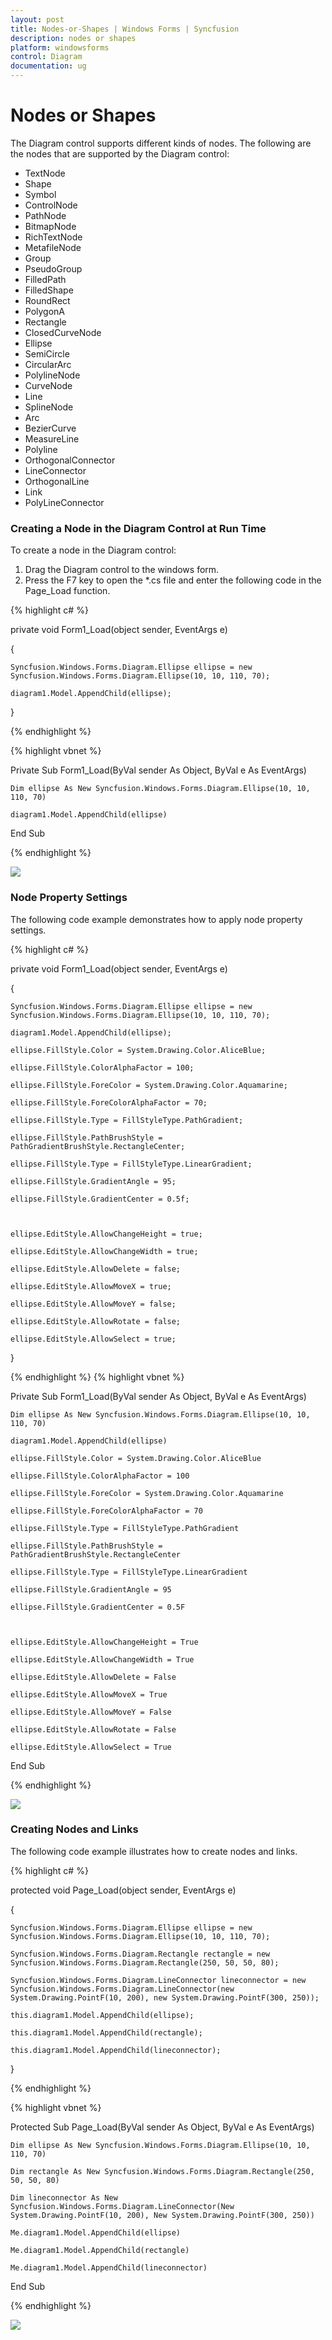 ```yaml
---
layout: post
title: Nodes-or-Shapes | Windows Forms | Syncfusion
description: nodes or shapes
platform: windowsforms
control: Diagram
documentation: ug
---
```


# Nodes or Shapes

The Diagram control supports different kinds of nodes. The following are the nodes that are supported by the Diagram control:

* TextNode
* Shape
* Symbol
* ControlNode
* PathNode
* BitmapNode
* RichTextNode
* MetafileNode
* Group
* PseudoGroup
* FilledPath
* FilledShape
* RoundRect
* PolygonA
* Rectangle
* ClosedCurveNode
* Ellipse
* SemiCircle
* CircularArc
* PolylineNode
* CurveNode
* Line
* SplineNode
* Arc
* BezierCurve
* MeasureLine
* Polyline
* OrthogonalConnector
* LineConnector
* OrthogonalLine
* Link
* PolyLineConnector

### Creating a Node in the Diagram Control at Run Time

To create a node in the Diagram control:

1. Drag the Diagram control to the windows form.
2. Press the F7 key to open the *.cs file and enter the following code in the Page_Load function.



{% highlight c# %}



private void Form1_Load(object sender, EventArgs e)

{

    Syncfusion.Windows.Forms.Diagram.Ellipse ellipse = new Syncfusion.Windows.Forms.Diagram.Ellipse(10, 10, 110, 70);

    diagram1.Model.AppendChild(ellipse);

}

{% endhighlight %}

{% highlight vbnet %}



Private Sub Form1_Load(ByVal sender As Object, ByVal e As EventArgs)

    Dim ellipse As New Syncfusion.Windows.Forms.Diagram.Ellipse(10, 10, 110, 70)

    diagram1.Model.AppendChild(ellipse)

End Sub

{% endhighlight %}

![](Nodes-or-Shapes_images/Nodes-or-Shapes_img1.jpeg)





### Node Property Settings

The following code example demonstrates how to apply node property settings.



{% highlight c# %}



private void Form1_Load(object sender, EventArgs e)

{

    Syncfusion.Windows.Forms.Diagram.Ellipse ellipse = new Syncfusion.Windows.Forms.Diagram.Ellipse(10, 10, 110, 70);

    diagram1.Model.AppendChild(ellipse);

    ellipse.FillStyle.Color = System.Drawing.Color.AliceBlue;

    ellipse.FillStyle.ColorAlphaFactor = 100;

    ellipse.FillStyle.ForeColor = System.Drawing.Color.Aquamarine;

    ellipse.FillStyle.ForeColorAlphaFactor = 70;

    ellipse.FillStyle.Type = FillStyleType.PathGradient;

    ellipse.FillStyle.PathBrushStyle = PathGradientBrushStyle.RectangleCenter;

    ellipse.FillStyle.Type = FillStyleType.LinearGradient;

    ellipse.FillStyle.GradientAngle = 95;

    ellipse.FillStyle.GradientCenter = 0.5f;



    ellipse.EditStyle.AllowChangeHeight = true;

    ellipse.EditStyle.AllowChangeWidth = true;

    ellipse.EditStyle.AllowDelete = false;

    ellipse.EditStyle.AllowMoveX = true;

    ellipse.EditStyle.AllowMoveY = false;

    ellipse.EditStyle.AllowRotate = false;

    ellipse.EditStyle.AllowSelect = true;

}


{% endhighlight %}
{% highlight vbnet %}



Private Sub Form1_Load(ByVal sender As Object, ByVal e As EventArgs)

    Dim ellipse As New Syncfusion.Windows.Forms.Diagram.Ellipse(10, 10, 110, 70)

    diagram1.Model.AppendChild(ellipse)

    ellipse.FillStyle.Color = System.Drawing.Color.AliceBlue

    ellipse.FillStyle.ColorAlphaFactor = 100

    ellipse.FillStyle.ForeColor = System.Drawing.Color.Aquamarine

    ellipse.FillStyle.ForeColorAlphaFactor = 70

    ellipse.FillStyle.Type = FillStyleType.PathGradient

    ellipse.FillStyle.PathBrushStyle = PathGradientBrushStyle.RectangleCenter

    ellipse.FillStyle.Type = FillStyleType.LinearGradient

    ellipse.FillStyle.GradientAngle = 95

    ellipse.FillStyle.GradientCenter = 0.5F



    ellipse.EditStyle.AllowChangeHeight = True

    ellipse.EditStyle.AllowChangeWidth = True

    ellipse.EditStyle.AllowDelete = False

    ellipse.EditStyle.AllowMoveX = True

    ellipse.EditStyle.AllowMoveY = False

    ellipse.EditStyle.AllowRotate = False

    ellipse.EditStyle.AllowSelect = True

End Sub

{% endhighlight %}

![](Nodes-or-Shapes_images/Nodes-or-Shapes_img2.jpeg)





### Creating Nodes and Links

The following code example illustrates how to create nodes and links.



{% highlight c# %}



protected void Page_Load(object sender, EventArgs e)

{

    Syncfusion.Windows.Forms.Diagram.Ellipse ellipse = new Syncfusion.Windows.Forms.Diagram.Ellipse(10, 10, 110, 70);

    Syncfusion.Windows.Forms.Diagram.Rectangle rectangle = new Syncfusion.Windows.Forms.Diagram.Rectangle(250, 50, 50, 80);

    Syncfusion.Windows.Forms.Diagram.LineConnector lineconnector = new Syncfusion.Windows.Forms.Diagram.LineConnector(new System.Drawing.PointF(10, 200), new System.Drawing.PointF(300, 250));

    this.diagram1.Model.AppendChild(ellipse);

    this.diagram1.Model.AppendChild(rectangle);

    this.diagram1.Model.AppendChild(lineconnector);

}

{% endhighlight %}

{% highlight vbnet %}



Protected Sub Page_Load(ByVal sender As Object, ByVal e As EventArgs)

    Dim ellipse As New Syncfusion.Windows.Forms.Diagram.Ellipse(10, 10, 110, 70)

    Dim rectangle As New Syncfusion.Windows.Forms.Diagram.Rectangle(250, 50, 50, 80)

    Dim lineconnector As New Syncfusion.Windows.Forms.Diagram.LineConnector(New System.Drawing.PointF(10, 200), New System.Drawing.PointF(300, 250))

    Me.diagram1.Model.AppendChild(ellipse)

    Me.diagram1.Model.AppendChild(rectangle)

    Me.diagram1.Model.AppendChild(lineconnector)

End Sub

{% endhighlight %}

![](Nodes-or-Shapes_images/Nodes-or-Shapes_img3.jpeg)




